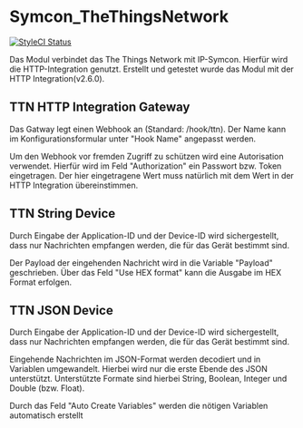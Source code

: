 # Symcon_TheThingsNetwork
[![StyleCI Status](https://styleci.io/repos/175640288/shield)](https://styleci.io/repos/175640288)

Das Modul verbindet das The Things Network mit IP-Symcon. Hierfür wird die HTTP-Integration genutzt. 
Erstellt und getestet wurde das Modul mit der HTTP Integration(v2.6.0).


## TTN HTTP Integration Gateway
Das Gatway legt einen Webhook an (Standard: /hook/ttn).
Der Name kann im Konfigurationsformular unter "Hook Name" angepasst werden.

Um den Webhook vor fremden Zugriff zu schützen wird eine Autorisation verwendet. Hierfür wird im Feld "Authorization" ein Passwort bzw. Token eingetragen. 
Der hier eingetragene Wert muss natürlich mit dem Wert in der HTTP Integration übereinstimmen. 


## TTN String Device
Durch Eingabe der Application-ID und der Device-ID wird sichergestellt, dass nur Nachrichten empfangen werden, die für das Gerät bestimmt sind. 

Der Payload der eingehenden Nachricht wird in die Variable "Payload" geschrieben. 
Über das Feld "Use HEX format" kann die Ausgabe im HEX Format erfolgen.

## TTN JSON Device
Durch Eingabe der Application-ID und der Device-ID wird sichergestellt, dass nur Nachrichten empfangen werden, die für das Gerät bestimmt sind. 

Eingehende Nachrichten im JSON-Format werden decodiert und in Variablen umgewandelt. Hierbei wird nur die erste Ebende des JSON unterstützt.
Unterstützte Formate sind hierbei String, Boolean, Integer und Double (bzw. Float).

Durch das Feld "Auto Create Variables" werden die nötigen Variablen automatisch erstellt
